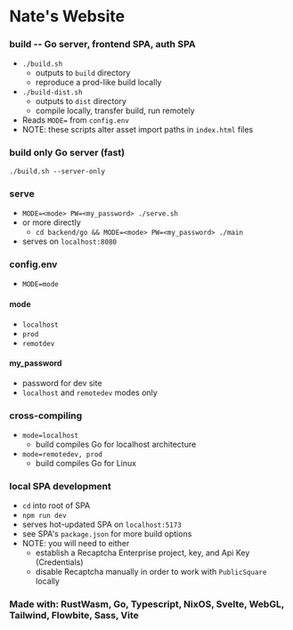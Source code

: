 # Nate's Website

### build -- Go server, frontend SPA, auth SPA
- `./build.sh`
  - outputs to `build` directory
  - reproduce a prod-like build locally
- `./build-dist.sh`
  - outputs to `dist` directory
  - compile locally, transfer build, run remotely
- Reads `MODE=` from `config.env`
- NOTE: these scripts alter asset import paths in `index.html` files

### build only Go server (fast)
`./build.sh --server-only`

### serve
- `MODE=<mode> PW=<my_password> ./serve.sh`
- or more directly
  - `cd backend/go && MODE=<mode> PW=<my_password> ./main`
- serves on `localhost:8080`

### config.env
- `MODE=mode`

#### mode
- `localhost`
- `prod`
- `remotdev`

#### my_password
- password for dev site
- `localhost` and `remotedev` modes only

### cross-compiling
- `mode=localhost`
  - build compiles Go for localhost architecture
- `mode=remotedev, prod`
  - build compiles Go for Linux

### local SPA development
- `cd` into root of SPA
- `npm run dev`
- serves hot-updated SPA on `localhost:5173`
- see SPA's `package.json` for more build options
- NOTE: you will need to either
    - establish a Recaptcha Enterprise project, key, and Api Key (Credentials)
    - disable Recaptcha manually 
  in order to work with `PublicSquare` locally

### Made with: RustWasm, Go, Typescript, NixOS, Svelte, WebGL, Tailwind, Flowbite, Sass, Vite
